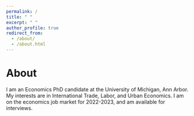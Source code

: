```yaml
---
permalink: /
title: " "
excerpt: " "
author_profile: true
redirect_from: 
  - /about/
  - /about.html
---
```


About
======

I am an Economics PhD candidate at the University of Michigan, Ann Arbor. My interests are in International Trade, Labor, and Urban Economics. I am on the economics job market for 2022-2023, and am available for interviews.


